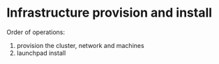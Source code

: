 # Infrastructure provision and install

Order of operations:

1. provision the cluster, network and machines
2. launchpad install
